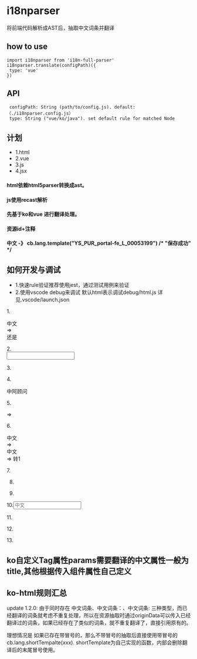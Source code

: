 # i18nparser
将前端代码解析成AST后，抽取中文词条并翻译

## how to use
 ```
 import i18nparser from 'i18n-full-parser'
 i18nparser.translate(configPath)({
  type: 'vue'
})
 ```
## API
 ```
  configPath: String (path/to/config.js). default:（./i18nparser.config.js）
  type: String ("vue/ko/java"). set default rule for matched Node
 ```


## 计划
- 1.html
- 2.vue
- 3.js
- 4.jsx

#### html依赖html5parser转换成ast。
#### js使用recast解析
#### 先基于ko和vue 进行翻译处理。
#### 资源id+注释
#### 中文 -》 cb.lang.template("YS_PUR_portal-fe_L_00053199") /* "保存成功" */



## 如何开发与调试

- 1.快速rule验证推荐使用jest，通过测试用例来验证
- 2.使用vscode debug来调试 默认html表示调试debug/html.js 详见.vscode/launch.json

1.<div>中文</div> => <div data-bind="text:cb.template('xxx')"></div>  还是 
<div><!-- ko text: cb.lang.tempalte('xxx')--><!-- /ko --></div>

<div title="中文"></div>
2.<div data-bind="title:'中文'"></div> <input data-bind="attr:{placeholder:'中文'}"></input>

3.<div :param="{a:'中文', b:'中文2'}">

4.<div data-bind="text:'中文'">中阿顾问</div>

5.<div data-bind="{text:'中文', value:function(){return '现金'+ 'test'}}"></div> =>
<div data-bind="{text:'中文', value:function(){return cb.lang.template('xxxid')+ 'test'}}"></div>

6.<div data-bind="i18n:'xxx-id'">中文</div> =><div data-bind="">中文</div> => 转1

7.<div data-bind="attr:{title:'中文'}"></div>


8. <div options='{"title":"中文"}'> 

9. <y-modal params='{title:"中文"}'></y-modal>

10.<input placeholder="中文">

11.<y-checkbox params='{label:"中文"}'></y-checkbox>


12.<ko-export-excel-frontend params = "filename: '超市订单报表' +  new Date().format('yyyy-MM-dd'),exportText: '导出Excel', exportData: $root.exportData, disabled: excelDisable"></ko-export-excel-frontend>

13.<y-modal params="{textOk:'中文'}"></y-modal>

## ko自定义Tag属性params需要翻译的中文属性一般为 title,其他根据传入组件属性自己定义



##  ko-html规则汇总



update 
1.2.0:
由于同时存在 中文词条、中文词条：、中文词条:
三种类型，而已经翻译的词条就考虑不重复处理，所以在资源抽取时通过originData可以传入已经翻译过的词条，如果已经存在了类似的词条，就不重复翻译了，直接引用原有的。

理想情况是
如果已存在带冒号的，那么不带冒号的抽取后直接使用带冒号的cb.lang.shortTempalte(xxx).
shortTemplate为自己实现的函数，内部会删除翻译后的末尾冒号使用。